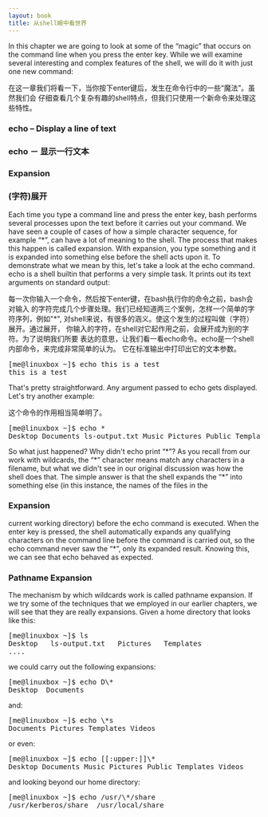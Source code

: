 ```yaml
---
layout: book
title: 从shell眼中看世界 
---
```


In this chapter we are going to look at some of the “magic” that occurs on the command
line when you press the enter key. While we will examine several interesting and
complex features of the shell, we will do it with just one new command:

在这一章我们将看一下，当你按下enter键后，发生在命令行中的一些“魔法”。虽然我们会
仔细查看几个复杂有趣的shell特点，但我们只使用一个新命令来处理这些特性。

### echo – Display a line of text

### echo － 显示一行文本

### Expansion

### (字符)展开

Each time you type a command line and press the enter key, bash performs several
processes upon the text before it carries out your command. We have seen a couple of
cases of how a simple character sequence, for example “\*”, can have a lot of meaning to
the shell. The process that makes this happen is called expansion. With expansion, you
type something and it is expanded into something else before the shell acts upon it. To
demonstrate what we mean by this, let's take a look at the echo command. echo is a
shell builtin that performs a very simple task. It prints out its text arguments on standard
output:

每一次你输入一个命令，然后按下enter键，在bash执行你的命令之前，bash会对输入
的字符完成几个步骤处理。我们已经知道两三个案例，怎样一个简单的字符序列，例如"\*",
对shell来说，有很多的涵义。使这个发生的过程叫做（字符）展开。通过展开，
你输入的字符，在shell对它起作用之前，会展开成为别的字符。为了说明我们所要
表达的意思，让我们看一看echo命令。echo是一个shell内部命令，来完成非常简单的认为。
它在标准输出中打印出它的文本参数。

<div class="code"><pre>
<tt>[me@linuxbox ~]$ echo this is a test
this is a test</tt>
</pre></div>

That's pretty straightforward. Any argument passed to echo gets displayed. Let's try
another example:

这个命令的作用相当简单明了。

<div class="code"><pre>
<tt>[me@linuxbox ~]$ echo *
Desktop Documents ls-output.txt Music Pictures Public Templates Videos</tt>
</pre></div>

So what just happened? Why didn't echo print “\*”? As you recall from our work with
wildcards, the “\*” character means match any characters in a filename, but what we didn't
see in our original discussion was how the shell does that. The simple answer is that the
shell expands the “\*” into something else (in this instance, the names of the files in the

### Expansion

current working directory) before the echo command is executed. When the enter key is
pressed, the shell automatically expands any qualifying characters on the command line
before the command is carried out, so the echo command never saw the “\*”, only its
expanded result. Knowing this, we can see that echo behaved as expected.

### Pathname Expansion

The mechanism by which wildcards work is called pathname expansion. If we try some
of the techniques that we employed in our earlier chapters, we will see that they are really
expansions. Given a home directory that looks like this:

<div class="code"><pre>
<tt>[me@linuxbox ~]$ ls
Desktop   ls-output.txt   Pictures   Templates
....</tt>
</pre></div>

we could carry out the following expansions:

<div class="code"><pre>
<tt>[me@linuxbox ~]$ echo D\*
Desktop  Documents</tt>
</pre></div>

and:

<div class="code"><pre>
<tt>[me@linuxbox ~]$ echo \*s
Documents Pictures Templates Videos</tt>
</pre></div>

or even:

<div class="code"><pre>
<tt>[me@linuxbox ~]$ echo [[:upper:]]\*
Desktop Documents Music Pictures Public Templates Videos</tt>
</pre></div>

and looking beyond our home directory:

<div class="code"><pre>
<tt>[me@linuxbox ~]$ echo /usr/\*/share
/usr/kerberos/share  /usr/local/share </tt>
</pre></div>
